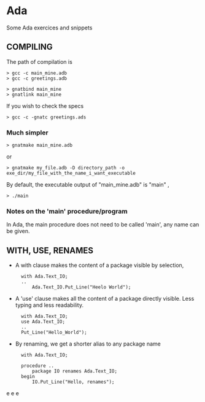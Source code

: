 # Ada
Some Ada exercices and snippets

## COMPILING
The path of compilation is

    > gcc -c main_mine.adb
    > gcc -c greetings.adb

    > gnatbind main_mine
    > gnatlink main_mine
  
  If you wish to check the specs
  
    > gcc -c -gnatc greetings.ads
    
    
  ### Much simpler
  
    > gnatmake main_mine.adb
      
 or
 
    > gnatmake my_file.adb -D directory_path -o exe_dir/my_file_with_the_name_i_want_executable
    
By default, the executable output of "main_mine.adb" is "main" ,
    
    > ./main
    

### Notes on the 'main' procedure/program
In Ada, the main procedure does not need to be called 'main', any name can be given.



## WITH, USE, RENAMES

- A with clause makes the content of a package visible by selection,

        with Ada.Text_IO;
        ..
            Ada.Text_IO.Put_Line("Heelo World");
            
- A 'use' clause makes all the content of a package directly visible. Less typing and less readability.

        with Ada.Text_IO;
        use Ada.Text_IO;
        ..
        Put_Line("Hello_World");
    

- By renaming, we get a shorter alias to any package name

        with Ada.Text_IO;
        
        procedure ..
            package IO renames Ada.Text_IO;
        begin
            IO.Put_Line("Hello, renames");
            
e
e
e
